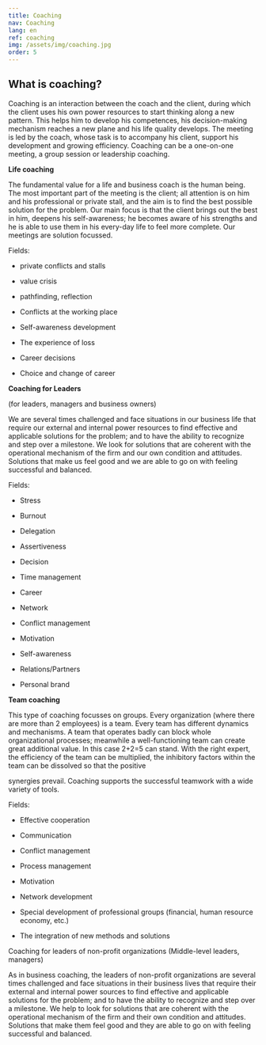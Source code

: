 ```yaml
---
title: Coaching
nav: Coaching
lang: en
ref: coaching
img: /assets/img/coaching.jpg
order: 5
---
```


## __What is coaching?__

Coaching is an interaction between the coach and the client, during which the
client uses his own power resources to start thinking along a new pattern. This
helps him to develop his competences, his decision-making mechanism reaches a
new plane and his life quality develops. The meeting is led by the coach, whose
task is to accompany his client, support his development and growing efficiency.
Coaching can be a one-on-one meeting, a group session or leadership coaching.

__Life coaching__

The fundamental value for a life and business coach is the human being. The most
important part of the meeting is the client; all attention is on him and his
professional or private stall, and the aim is to find the best possible solution for the
problem. Our main focus is that the client brings out the best in him, deepens his
self-awareness; he becomes aware of his strengths and he is able to use them in his
every-day life to feel more complete. Our meetings are solution focussed.

Fields:

- private conflicts and stalls

- value crisis

- pathfinding, reflection

- Conflicts at the working place

- Self-awareness development

- The experience of loss

- Career decisions

- Choice and change of career

__Coaching for Leaders__

(for leaders, managers and business owners)

We are several times challenged and face situations in our business life that
require our external and internal power resources to find effective and applicable
solutions for the problem; and to have the ability to recognize and step over a
milestone. We look for solutions that are coherent with the operational mechanism
of the firm and our own condition and attitudes. Solutions that make us feel good
and we are able to go on with feeling successful and balanced.

Fields:

- Stress

- Burnout

- Delegation

- Assertiveness

- Decision

- Time management

- Career

- Network

- Conflict management

- Motivation

- Self-awareness

- Relations/Partners

- Personal brand

__Team coaching__

This type of coaching focusses on groups. Every organization (where there are
more than 2 employees) is a team. Every team has different dynamics and
mechanisms. A team that operates badly can block whole organizational processes;
meanwhile a well-functioning team can create great additional value. In this case
2+2=5 can stand. With the right expert, the efficiency of the team can be multiplied,
the inhibitory factors within the team can be dissolved so that the positive

synergies prevail. Coaching supports the successful teamwork with a wide variety
of tools.

Fields:

- Effective cooperation

- Communication

- Conflict management

- Process management

- Motivation

- Network development

- Special development of professional groups (financial, human resource
economy, etc.)

- The integration of new methods and solutions

Coaching for leaders of non-profit organizations
(Middle-level leaders, managers)

As in business coaching, the leaders of non-profit organizations are several times
challenged and face situations in their business lives that require their external
and internal power sources to find effective and applicable solutions for the
problem; and to have the ability to recognize and step over a milestone. We help to
look for solutions that are coherent with the operational mechanism of the firm
and their own condition and attitudes. Solutions that make them feel good and
they are able to go on with feeling successful and balanced.
